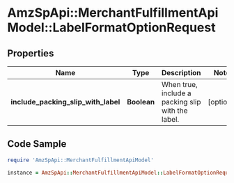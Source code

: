 # AmzSpApi::MerchantFulfillmentApiModel::LabelFormatOptionRequest

## Properties

Name | Type | Description | Notes
------------ | ------------- | ------------- | -------------
**include_packing_slip_with_label** | **Boolean** | When true, include a packing slip with the label. | [optional] 

## Code Sample

```ruby
require 'AmzSpApi::MerchantFulfillmentApiModel'

instance = AmzSpApi::MerchantFulfillmentApiModel::LabelFormatOptionRequest.new(include_packing_slip_with_label: null)
```


